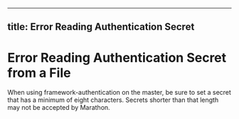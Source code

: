 ---
title: Error Reading Authentication Secret
-------------------------------------------

# Error Reading Authentication Secret from a File

When using framework-authentication on the master, be sure to set a secret that has a minimum of eight characters. Secrets shorter than that length may not be accepted by Marathon.